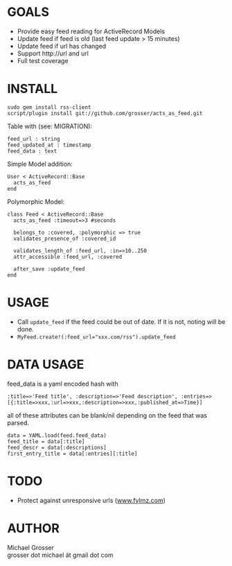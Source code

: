 GOALS
=====
 - Provide easy feed reading for ActiveRecord Models
 - Update feed if feed is old (last feed update > 15 minutes)
 - Update feed if url has changed 
 - Support http://url and url
 - Full test coverage


INSTALL
=======

    sudo gem install rss-client
    script/plugin install git://github.com/grosser/acts_as_feed.git

Table with (see: MIGRATION):

    feed_url : string
    feed_updated_at : timestamp
    feed_data : text

Simple Model addition:

    User < ActiveRecord::Base
      acts_as_feed
    end
    
Polymorphic Model:

    class Feed < ActiveRecord::Base
      acts_as_feed :timeout=>3 #seconds
      
      belongs_to :covered, :polymorphic => true
      validates_presence_of :covered_id
      
      validates_length_of :feed_url, :in=>10..250
      attr_accessible :feed_url, :covered
      
      after_save :update_feed
    end


USAGE
=====
 - Call `update_feed` if the feed could be out of date. If it is not, noting will be done.
 - `MyFeed.create!(:feed_url="xxx.com/rss").update_feed`


DATA USAGE
==========
feed_data is a yaml encoded hash with 

    :title=>'Feed title', :description=>'Feed description', :entries=>[{:title=>xxx,:url=>xxx,:description=>xxx,:published_at=>Time}]

all of these attributes can be blank/nil depending on the feed that was parsed.

    data = YAML.load(feed.feed_data)
    feed_title = data[:title]
    feed_descr = data[:descriptions]
    first_entry_title = data[:entries][:title]


TODO
====
 - Protect against unresponsive urls (www.fylmz.com) 

 
AUTHOR
======
  Michael Grosser  
  grosser dot michael ät gmail dot com  